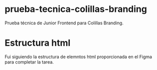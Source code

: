 # prueba-tecnica-colillas-branding

Prueba técnica de Junior Frontend para Colillas Branding.

# Estructura html

Fui siguiendo la estructura de elemntos html proporcionada en el Figma para completar la tarea.
